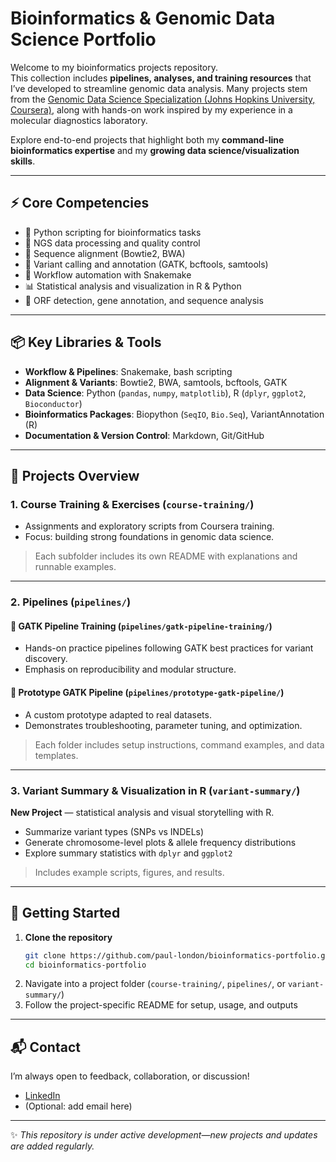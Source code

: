 # Bioinformatics & Genomic Data Science Portfolio

Welcome to my bioinformatics projects repository.  
This collection includes **pipelines, analyses, and training resources** that I’ve developed to streamline genomic data analysis. Many projects stem from the [Genomic Data Science Specialization (Johns Hopkins University, Coursera)](https://www.coursera.org/specializations/genomic-data-science), along with hands-on work inspired by my experience in a molecular diagnostics laboratory.

Explore end-to-end projects that highlight both my **command-line bioinformatics expertise** and my **growing data science/visualization skills**.

---

## ⚡ Core Competencies

- 🐍 Python scripting for bioinformatics tasks  
- 🔎 NGS data processing and quality control  
- 🧬 Sequence alignment (Bowtie2, BWA)  
- 🧫 Variant calling and annotation (GATK, bcftools, samtools)  
- 🧪 Workflow automation with Snakemake  
- 📊 Statistical analysis and visualization in R & Python  
- 🧬 ORF detection, gene annotation, and sequence analysis  

---

## 📦 Key Libraries & Tools

- **Workflow & Pipelines**: Snakemake, bash scripting  
- **Alignment & Variants**: Bowtie2, BWA, samtools, bcftools, GATK  
- **Data Science**: Python (`pandas`, `numpy`, `matplotlib`), R (`dplyr`, `ggplot2`, `Bioconductor`)  
- **Bioinformatics Packages**: Biopython (`SeqIO`, `Bio.Seq`), VariantAnnotation (R)  
- **Documentation & Version Control**: Markdown, Git/GitHub  

---

## 📁 Projects Overview

### 1. Course Training & Exercises (`course-training/`)
- Assignments and exploratory scripts from Coursera training.  
- Focus: building strong foundations in genomic data science.

> Each subfolder includes its own README with explanations and runnable examples.

---

### 2. Pipelines (`pipelines/`)
#### 🔬 GATK Pipeline Training (`pipelines/gatk-pipeline-training/`)

- Hands-on practice pipelines following GATK best practices for variant discovery.  
- Emphasis on reproducibility and modular structure.

#### 🧪 Prototype GATK Pipeline (`pipelines/prototype-gatk-pipeline/`)

- A custom prototype adapted to real datasets.  
- Demonstrates troubleshooting, parameter tuning, and optimization.

> Each folder includes setup instructions, command examples, and data templates.

---

### 3. Variant Summary & Visualization in R (`variant-summary/`)
**New Project** — statistical analysis and visual storytelling with R.

- Summarize variant types (SNPs vs INDELs)  
- Generate chromosome-level plots & allele frequency distributions  
- Explore summary statistics with `dplyr` and `ggplot2`  

> Includes example scripts, figures, and results.

---

## 🚀 Getting Started

1. **Clone the repository**
    ```bash
    git clone https://github.com/paul-london/bioinformatics-portfolio.git
    cd bioinformatics-portfolio
    ```
2. Navigate into a project folder (`course-training/`, `pipelines/`, or `variant-summary/`)  
3. Follow the project-specific README for setup, usage, and outputs  

---

## 📬 Contact

I’m always open to feedback, collaboration, or discussion!  

- [LinkedIn](https://www.linkedin.com/in/palondon/)  
- (Optional: add email here)  

---

✨ *This repository is under active development—new projects and updates are added regularly.*

